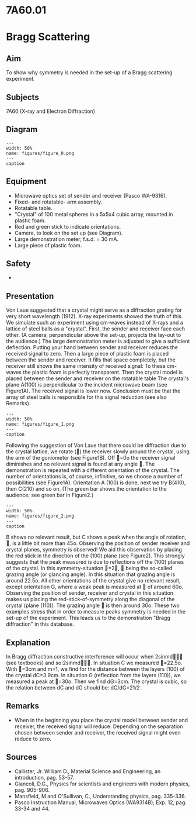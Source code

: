 # 7A60.01 
  # Bragg Scattering 
    
  
## Aim   
 To show why symmetry is needed in the set-up of a Bragg scattering experiment.    
  
## Subjects   
 7A60 (X-ray and Electron Diffraction)   
  
## Diagram   
   
```{figure} figures/figure_0.png  
---  
width: 50%  
name: figures/figure_0.png  
---  
caption  
``` 
     
  
## Equipment   
 
 *  Microwave optics set of sender and receiver (Pasco WA-9316). 
 *  Fixed- and rotatable- arm assembly. 
 *  Rotatable table. 
 *  "Crystal" of 100 metal spheres in a 5x5x4 cubic array, mounted in plastic foam. 
 *  Red and green stick to indicate orientations. 
 *  Camera, to look on the set up (see Diagram). 
 *  Large demonstration meter; f.s.d. = 30 mA. 
 *  Large piece of plastic foam.   
  
## Safety   
 
 * 
      
  
## Presentation   
 Von Laue suggested that a crystal might serve as a diffraction grating for very short wavelength (1912). X-ray experiments showed the truth of this. We simulate such an experiment using cm-waves instead of X-rays and a lattice of steel balls as a "crystal".  First, the sender and receiver face each other. (A camera, perpendicular above the set-up, projects the lay-out to the audience.) The large demonstration meter is adjusted to give a sufficient deflection. Putting your hand between sender and receiver reduces the received signal to zero. Then a large piece of plastic foam is placed between the sender and receiver. It fills that space completely, but the receiver still shows the same intensity of received signal: To these cm-waves the plastic foam is perfectly transparent. Then the crystal model is placed between the sender and receiver on the rotatable table The crystal's plane A(100) is perpendicular to the incident microwave beam (see Figure1A). The received signal is lower now. Conclusion must be that the array of steel balls is responsible for this signal reduction (see also Remarks).    
```{figure} figures/figure_1.png  
---  
width: 50%  
name: figures/figure_1.png  
---  
caption  
``` 
 Following the suggestion of Von Laue that there could be diffraction due to the crystal lattice, we rotate () the receiver slowly around the crystal, using the arm of the goniometer (see Figure1B). Off =0o the receiver signal diminishes and no relevant signal is found at any angle . The demonstration is repeated with a different orientation of the crystal. The number of  orientations is, of course, infinitive, so we choose a number of possibilities (see Figure1A). Orientation A (100) is done, next we try B(410), then C(210) and so on. (The green bar shows the orientation to the audience; see green bar in Figure2.)    
```{figure} figures/figure_2.png  
---  
width: 50%  
name: figures/figure_2.png  
---  
caption  
``` 
 B shows no relevant result, but C shows a peak when the angle of rotation, , is a little bit more than 45o. Observing the position of sender receiver and crystal planes, symmetry is observed! We aid this observation by placing the red stick in the direction of the (100) plane (see Figure2). This strongly suggests that the peak measured is due to reflections off the (100) planes of the crystal. In this symmetry-situation =2,  being the so-called grazing angle (or glancing angle). In this situation that grazing angle is around 22.5o. All other orientations of the crystal give no relevant result, except orientation G, where a weak peak is measured at  of around 60o. Observing the position of sender, receiver and crystal in this situation makes us placing the red-stick-of-symmetry along the diagonal of the crystal (plane (110)). The grazing angle  is then around 30o.  These two examples stress that in order to measure peaks symmetry is needed in the set-up of the experiment. This leads us to the demonstration "Bragg diffraction" in this database.    
  
## Explanation   
 In Bragg diffraction constructive interference will occur when 2sinmd (see textbooks) and so:2sinmd. In situation C we measured =22.5o. With =3cm and m=1, we find for the distance between the layers (100) of the crystal dC=3.9cm. In situation G (reflection from the layers (110)), we measured a peak at =30o. Then we find dG=3cm. The crystal is cubic, so the relation between dC and dG should be: dC/dG=21/2 .    
  
## Remarks   
 
 *  When in the beginning you place the crystal model between sender and receiver, the received signal will reduce. Depending on the separation chosen between sender and receiver, the received signal might even reduce to zero.
    
  
## Sources   
 
 *  Callister, Jr. William D., Material Science and Engineering, an introduction, pag. 53-57.
 *  Giancoli, D.G., Physics for scientists and engineers with modern physics, pag. 905-906. 
 *  Mansfield, M and O'Sullivan, C., Understanding physics, pag. 335-336. 
 *  Pasco Instruction Manual, Microwaves Optics (WA9314B), Exp. 12, pag. 33-34 and 44.
   